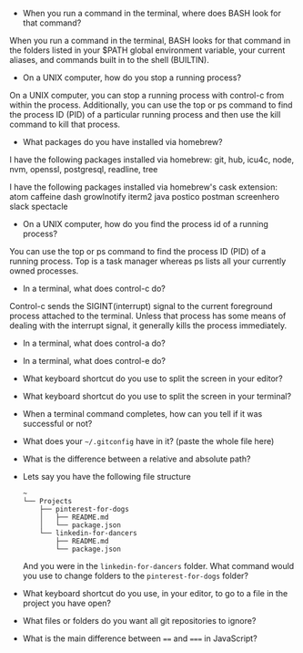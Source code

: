 - When you run a command in the terminal, where does BASH look for that command?

When you run a command in the terminal, BASH looks for that command in the folders listed in your $PATH global environment variable,
your current aliases, and commands built in to the shell (BUILTIN).

- On a UNIX computer, how do you stop a running process?

On a UNIX computer, you can stop a running process with control-c from within the process. Additionally, you can use the top or ps command to find the process ID (PID) of a particular running process and then use the kill command to kill that process.

- What packages do you have installed via homebrew?

I have the following packages installed via homebrew:
git, hub, icu4c, node, nvm, openssl, postgresql, readline, tree

I have the following packages installed via homebrew's cask extension:
atom caffeine dash growlnotify iterm2 java postico postman screenhero slack spectacle

- On a UNIX computer, how do you find the process id of a running process?

You can use the top or ps command to find the process ID (PID) of a running process. Top is a task manager whereas ps lists all your currently owned processes.

- In a terminal, what does control-c do?

Control-c sends the SIGINT(interrupt) signal to the current foreground process attached to the terminal. Unless that process has some means of dealing with the interrupt signal, it generally kills the process immediately.

- In a terminal, what does control-a do?
- In a terminal, what does control-e do?
- What keyboard shortcut do you use to split the screen in your editor?
- What keyboard shortcut do you use to split the screen in your terminal?
- When a terminal command completes, how can you tell if it was successful or not?
- What does your `~/.gitconfig` have in it? (paste the whole file here)
- What is the difference between a relative and absolute path?
- Lets say you have the following file structure

  ```
  ~
  └── Projects
      ├── pinterest-for-dogs
      │   ├── README.md
      │   └── package.json
      └── linkedin-for-dancers
          ├── README.md
          └── package.json
  ```

  And you were in the `linkedin-for-dancers` folder. What command would you use to change folders to the `pinterest-for-dogs` folder?

- What keyboard shortcut do you use, in your editor, to go to a file in the project you have open?
- What files or folders do you want all git repositories to ignore?
- What is the main difference between `==` and `===` in JavaScript?
